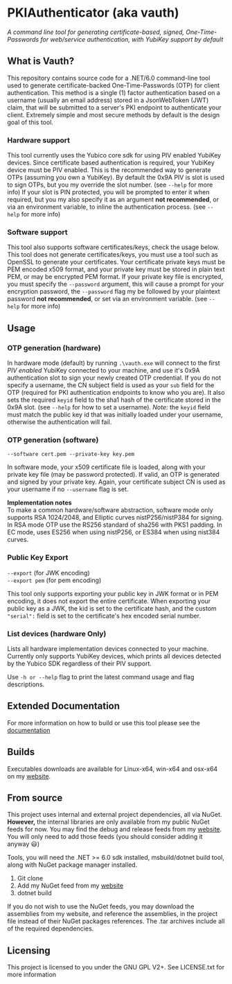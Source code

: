 # PKIAuthenticator (aka vauth)

*A command line tool for generating certificate-based, signed, One-Time-Passwords for web/service authentication, with YubiKey support by default*

## What is Vauth?
This repository contains source code for a .NET/6.0 command-line tool used to generate certificate-backed One-Time-Passwords (OTP) for client authentication. This method is a single (1) factor authentication based on a username (usually an email address) stored in a JsonWebToken (JWT) claim, that will be submitted to a server's PKI endpoint to authenticate your client. Extremely simple and most secure methods by default is the design goal of this tool.

### Hardware support
This tool currently uses the Yubico core sdk for using PIV enabled YubiKey devices. Since certificate based authentication is required, your YubiKey device must be PIV enabled. This is the recommended way to generate OTPs (assuming you own a YubiKey). By default the 0x9A PIV is slot is used to sign OTPs, but you my override the slot number. (see `--help` for more info) If your slot is PIN protected, you will be prompted to enter it when required, but you my also specify it as an argument **not recommended**, or via an environment variable, to inline the authentication process. (see `--help` for more info)

### Software support
This tool also supports software certificates/keys, check the usage below. This tool does not generate certificates/keys, you must use a tool such as OpenSSL to generate your certificates. Your certificate private keys must be PEM encoded x509 format, and your private key must be stored in plain text PEM, or may be encrypted PEM format. If your private key file is encrypted, you must specify the `--password` argument, this will cause a prompt for your encryption password, the `--password` flag my be followed by your plaintext password **not recommended**, or set via an environment variable. (see `--help` for more info) 

## Usage  
### OTP generation (hardware)
In hardware mode (default) by running `.\vauth.exe` will connect to the first *PIV enabled* YubiKey connected to your machine, and use it's 0x9A authentication slot to sign your newly created OTP credential. If you do not specify a username, the CN subject field is used as your `sub` field for the OTP (required for PKI authentication endpoints to know who you are). It also sets the required `keyid` field to the sha1 hash of the certificate stored in the 0x9A slot. (see `--help` for how to set a username). *Note:* the `keyid` field must match the public key id that was initially loaded under your username, otherwise the authentication will fail. 

### OTP generation (software)
`--software cert.pem --private-key key.pem`

In software mode, your x509 certificate file is loaded, along with your private key file (may be password protected). If valid, an OTP is generated and signed by your private key. Again, your certificate subject CN is used as your username if no `--username` flag is set. 

**Implementation notes**  
To make a common hardware/software abstraction, software mode only supports RSA 1024/2048, and Elliptic curves nistP256/nistP384 for signing. In RSA mode OTP use the RS256 standard of sha256 with PKS1 padding. In EC mode, uses ES256 when using nistP256, or ES384 when using nist384 curves. 

### Public Key Export 
`--export` (for JWK encoding)  
`--export pem` (for pem encoding) 

This tool only supports exporting your public key in JWK format or in PEM encoding, it does not export the entire certificate. When exporting your public key as a JWK, the kid is set to the certificate hash, and the custom `"serial":` field is set to the certificate's hex encoded serial number.  

### List devices (hardware Only)
Lists all hardware implementation devices connected to your machine. Currently only supports YubiKey devices, which prints all devices detected by the Yubico SDK regardless of their PIV support.  

Use `-h or --help` flag to print the latest command usage and flag descriptions.  

## Extended Documentation
For more information on how to build or use this tool please see the [documentation](https://www.vaughnnugent.com/resources/software/articles?tags=docs,_PkiAuthenticator)

## Builds
Executables downloads are available for Linux-x64, win-x64 and osx-x64 on my [website](https://www.vaughnnugent.com/resources/software/modules/PkiAuthenticator).

## From source
This project uses internal and external project dependencies, all via NuGet. **However,** the internal libraries are only available from my public NuGet feeds for now. You may find the debug and release feeds from my [website](https://www.vaughnnugent.com/resources/software/modules). You will only need to add those feeds (you should consider adding it anyway :smiley:)

Tools, you will need the .NET >= 6.0 sdk installed, msbuild/dotnet build tool, along with NuGet package manager installed. 

1. Git clone
2. Add my NuGet feed from my [website](https://www.vaughnnugent.com/resources/software/modules)
3. dotnet build

If you do not wish to use the NuGet feeds, you may download the assemblies from my website, and reference the assemblies, in the project file instead of their NuGet packages references. The .tar archives include all of the required dependencies. 

## Licensing
This project is licensed to you under the GNU GPL V2+. See LICENSE.txt for more information  
